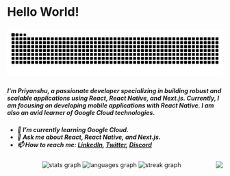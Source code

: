 <h1 align="left">Hello World!</h1>

###

<img src="https://raw.githubusercontent.com/priyanshubuddy/priyanshubuddy/output/snake.svg" alt="Snake animation" />

###

<h5 align="left">I'm Priyanshu, a passionate developer specializing in building robust and scalable applications using React, React Native, and Next.js. Currently, I am focusing on developing mobile applications with React Native. I am also an avid learner of Google Cloud technologies.
</h5>
<h5 align="left">
  
- 🌱 I’m currently learning Google Cloud.
- 💬 Ask me about React, React Native, and Next.js.
- 📫 How to reach me: [LinkedIn](https://www.linkedin.com/in/dubey-priyanshu/), [Twitter](https://x.com/Priyanxhu_), [Discord](https://discord.com/users/hii.priyanshu)
</h5>

###

<img align="right" height="300" src="https://i.giphy.com/media/v1.Y2lkPTc5MGI3NjExbTk4MmtnYTNjcTVnMG1ibmp4azBzb2h2dDE1em14amw3bGx2emQ0dCZlcD12MV9pbnRlcm5hbF9naWZfYnlfaWQmY3Q9Zw/eyoisu369Ulbuz4D90/giphy-downsized-large.gif"  />

###

<div align="center">
  <img src="https://github-readme-stats.vercel.app/api?username=priyanshubuddy&hide_title=false&hide_rank=false&show_icons=true&include_all_commits=true&count_private=true&disable_animations=false&theme=dracula&locale=en&hide_border=false&order=1" height="150" alt="stats graph"  />
  <img src="https://github-readme-stats.vercel.app/api/top-langs?username=priyanshubuddy&locale=en&hide_title=false&layout=compact&card_width=320&langs_count=5&theme=dracula&hide_border=false&order=2" height="150" alt="languages graph"  />
  <img src="https://streak-stats.demolab.com?user=priyanshubuddy&locale=en&mode=daily&theme=dracula&hide_border=false&border_radius=5&order=3" height="150" alt="streak graph"  />
</div>

###
